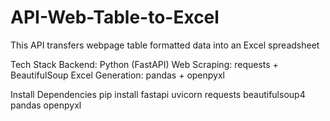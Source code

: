 # API-Web-Table-to-Excel
This API transfers webpage table formatted data into an Excel spreadsheet

Tech Stack
Backend: Python (FastAPI)
Web Scraping: requests + BeautifulSoup
Excel Generation: pandas + openpyxl

Install Dependencies
pip install fastapi uvicorn requests beautifulsoup4 pandas openpyxl
